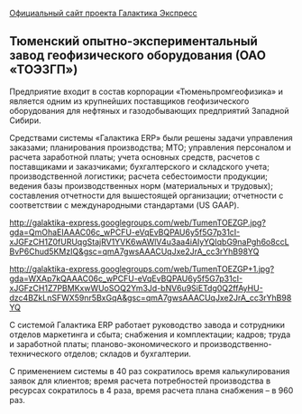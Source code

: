 [Официальный сайт проекта Галактика Экспресс](http://galaktika-express.ru/)

## Тюменский опытно-экспериментальный завод геофизического оборудования (ОАО «ТОЭЗГП») ##

Предприятие входит в состав корпорации «Тюменьпромгеофизика» и
является одним из крупнейших поставщиков геофизического оборудования
для нефтяных и газодобывающих предприятий Западной Сибири.

Средствами системы «Галактика ERP» были решены задачи управления
заказами; планирования производства; МТО; управления персоналом и
расчета заработной платы; учета основных средств, расчетов с
поставщиками и заказчиками; бухгалтерского и складского учета;
производственной логистики; расчета себестоимости продукции; ведения
базы производственных норм (материальных и трудовых); составления
отчетности для вышестоящей организации; отчетности с соответствии с
международными стандартами (US GAAP).

http://galaktika-express.googlegroups.com/web/TumenTOEZGP.jpg?gda=QmOhaEIAAAC06c_wPCFU-eVqEvBQPAU6y5f5G7p31cI-xJGFzCH1Z0fURUqgStajRV1YVK6wAWlV4u3aa4iAIyYQIqbG9naPgh6o8ccLBvP6Chud5KMzIQ&gsc=qmA7gwsAAACUqJxe2JrA_cc3rYhB98YQ

http://galaktika-express.googlegroups.com/web/TumenTOEZGP+1.jpg?gda=WXAp7kQAAAC06c_wPCFU-eVqEvBQPAU6y5f5G7p31cI-xJGFzCH1Z7PBMKxwWUoSOQ2Ym3Jd-bNV6u9SiETdg0Q2ffAyHU-dzc4BZkLnSFWX59nr5BxGqA&gsc=qmA7gwsAAACUqJxe2JrA_cc3rYhB98YQ


С системой Галактика ERP работает руководство завода и сотрудники
отделов маркетинга и сбыта; снабжения и комплектации; кадров; труда и
заработной платы; планово-экономического и производственно-технического
отделов; складов и бухгалтерии.

С применением системы в 40 раз сократилось время калькулирования заявок
для клиентов; время расчета потребностей производства в ресурсах
сократилось в 4 раза, время расчета плана снабжения – в 960 раз.


